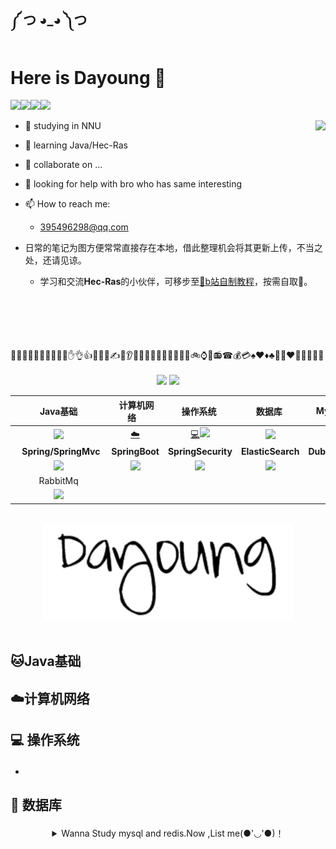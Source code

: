 ##        ༼ つ ◕_◕ ༽つ 

# Here is Dayoung 👋

![](https://img.shields.io/badge/%E7%86%9F%E6%82%89-%E7%BD%91%E7%BB%9CIO-critical)![](https://img.shields.io/badge/%E7%86%9F%E6%82%89-%E8%AE%A1%E7%AE%97%E6%9C%BA%E7%BD%91%E7%BB%9C-yellow)![](https://img.shields.io/badge/%E7%86%9F%E6%82%89-Redis-orange)![](https://img.shields.io/badge/%E7%B2%BE%E9%80%9A-Hec--Ras-informational)



- 🔭  studying in NNU<img align="right" src="https://github-readme-stats.vercel.app/api?username=younggungun&theme=vue-dark" />
- 🌱  learning Java/Hec-Ras
- 👯  collaborate on ...
- 🤔  looking for help with bro who has same interesting
- 📫 How to reach me: 
  - 395496298@qq.com

- 日常的笔记为图方便常常直接存在本地，借此整理机会将其更新上传，不当之处，还请见谅。
  - 学习和交流**Hec-Ras**的小伙伴，可移步至[:strawberry:b站自制教程](https://space.bilibili.com/324055134?from=search&seid=14157179144142222780)，按需自取👀。

<br>
<br>
<br>
<br>
<br>
💜💝😃😄😅😆😋😎😍‍✌✋👌👍👊👋👏✍👣👂👃👅💋👑💍🌂🎷🎸🎺🎻🚲⌚⏰📻☎💰💳♠♥♦♣💯💘❤💓💔💕💖💗
<br>
<br>

<div align="center">
    <a href=""> <img src="https://img.shields.io/badge/DaYoung-%E5%9C%A8%E7%BA%BF%E9%98%85%E8%AF%BB-blue"></a>
    <a href="https://space.bilibili.com/324055134?from=search&seid=14157179144142222780"> <img src="https://img.shields.io/badge/DaYoung-B%E7%AB%99%E4%B8%BB%E9%A1%B5-blue"></a>


| &nbsp;Java基础&nbsp; | &nbsp;计算机网络&nbsp;&nbsp;&nbsp; |                  &nbsp;操作系统&nbsp;&nbsp;                  | &nbsp;数据库&nbsp;&nbsp;|Mybatis/M-P&nbsp;&nbsp;|&nbsp;多线程&nbsp;|
| :---: | :----: | :---: | :----: | :----: | :----: |
| [<img src="https://gimg2.baidu.com/image_search/src=http%3A%2F%2Favatar.csdn.net%2Fblogpic%2F20141208225207671.jpg&refer=http%3A%2F%2Favatar.csdn.net&app=2002&size=f9999,10000&q=a80&n=0&g=0n&fmt=jpeg?sec=1629015725&t=1c5eccba0de6a5e2f05651ad977c72ce" width="50px">](#java基础) | [:cloud:](#cloud-计算机网络) | [:computer:](#computer-操作系统)<img src="https://pics6.baidu.com/feed/f9dcd100baa1cd11a441450443ea3bfac2ce2d1a.jpeg?token=2852b7216bb37005ff7749cfcbdeac9f" width="50px"> | [<img src="https://gimg2.baidu.com/image_search/src=http%3A%2F%2Fimg.php.cn%2Fupload%2Farticle%2F000%2F000%2F032%2F5cf62a3a58f87710.png&refer=http%3A%2F%2Fimg.php.cn&app=2002&size=f9999,10000&q=a80&n=0&g=0n&fmt=jpeg?sec=1629015615&t=64811cececfd51adf983a282196087fe" width="70px">](#floppy_disk-数据库) |[<img src="https://mybatis.org/images/mybatis-logo.png" width="70px">](#Mybatis/M-P)|[:rocket:](#多线程、并发)|
| &nbsp;&nbsp;&nbsp;**Spring/SpringMvc**&nbsp; | **SpringBoot** | **SpringSecurity** | **ElasticSearch** |**Dubbo/Zookeeper**|**NIO**/**Netty**|
| [<img src="https://spring.io/images/spring-logo-9146a4d3298760c2e7e49595184e1975.svg" width="60px">](#Spring/SpringMvc) | [<img src="https://spring.io/images/spring-logo-9146a4d3298760c2e7e49595184e1975.svg" width="60px">](#SpringBoot) | [<img src="https://spring.io/images/spring-logo-9146a4d3298760c2e7e49595184e1975.svg" width="50px">](#SpringSecurity) | [<img src="https://images.contentstack.io/v3/assets/bltefdd0b53724fa2ce/blt280217a63b82a734/5bbdaacf63ed239936a7dd56/elastic-logo.svg" width="50px">](#ElasticSearch) |[<img src="https://gimg2.baidu.com/image_search/src=http%3A%2F%2Fs1.ax1x.com%2F2020%2F05%2F17%2FYRgHpQ.png&refer=http%3A%2F%2Fs1.ax1x.com&app=2002&size=f9999,10000&q=a80&n=0&g=0n&fmt=jpeg?sec=1629015597&t=33992f50ebcbedfeb96eb163e46d8868" width="50px">](#Dubbo/Zookeeper)| [:bulb:](#bulb-Nio/Netty) |
| RabbitMq |  |  |  ||  |
| [<img src="https://gimg2.baidu.com/image_search/src=http%3A%2F%2Fpic2.zhimg.com%2Fv2-b8c175db815ba5eaa86bd7024e7f1743_1440w.jpg%3Fsource%3D172ae18b&refer=http%3A%2F%2Fpic2.zhimg.com&app=2002&size=f9999,10000&q=a80&n=0&g=0n&fmt=jpeg?sec=1629015686&t=576f0d0cac1dd04b370daee12b8bc97e" width="50px">](#RabbitMq) |  |  |  ||  |

<br>

<div align="center">
    <img src="https://github.com/younggungun/younggungun/blob/main/images/dayoung.PNG" width="400px">
</div>
<br>

## <p align="left">:cat:Java基础</p>















##   <p align="left">:cloud:计算机网络</p>





## <p align="left">:computer: 操作系统</p>

- 







## <p align="left">:floppy_disk: 数据库</p>

<details>
<summary>
    Wanna Study mysql and redis.Now ,List me(●'◡'●)！
</summary>
    <p>
        <a href="https://github.com/younggungun/younggungun/blob/main/Notes/mysql/1_1%E5%AE%89%E8%A3%85Mac%E7%B3%BB%E7%BB%9F%E4%B8%AD%E5%AE%89%E8%A3%85MySQL.pdf">mysql_mac安装教程</a>
    </p>
    <p>
    <a href="https://github.com/younggungun/younggungun/blob/main/Notes/mysql/1_2win10%E5%AE%89%E8%A3%85Mysql5.7.pdf">win10普通安装和docker安装</a>
    <a href="https://github.com/younggungun/younggungun/blob/main/Notes/mysql/2_1Mysql%E5%9F%BA%E7%A1%80.md">mysql初级</a>
        <a href="https://github.com/younggungun/younggungun/blob/main/Notes/mysql/2_2Mysql%E9%AB%98%E7%BA%A7.md">mysql高级</a>
        <a>redis</a>
    </p>

## <img src="https://mybatis.org/images/mybatis-logo.png" align='left' width="120px"><p align="left">Mybatis/M-P</p>











## <p align="left">:rocket:#多线程、并发</p>













## <img src="https://spring.io/images/spring-logo-9146a4d3298760c2e7e49595184e1975.svg" align='left' width="100px"><p align="left">Spring/SpringMvc
</p>












## <img src="https://spring.io/images/spring-logo-9146a4d3298760c2e7e49595184e1975.svg" align='left' width="100px"><p align="left">SpringBoot
</p>










## <img src="https://spring.io/images/spring-logo-9146a4d3298760c2e7e49595184e1975.svg" align='left' width="100px"><p align="left">SpringSecurity
</p>










## <img src="https://images.contentstack.io/v3/assets/bltefdd0b53724fa2ce/blt280217a63b82a734/5bbdaacf63ed239936a7dd56/elastic-logo.svg" align='left' width="100px"><p align="left">ElasticSearch</p>










## <img src="https://gimg2.baidu.com/image_search/src=http%3A%2F%2Fs1.ax1x.com%2F2020%2F05%2F17%2FYRgHpQ.png&refer=http%3A%2F%2Fs1.ax1x.com&app=2002&size=f9999,10000&q=a80&n=0&g=0n&fmt=jpeg?sec=1629015597&t=33992f50ebcbedfeb96eb163e46d8868" align='left' width="100px"><p align="left">Dubbo/Zookeeper</p>







## <p align="left">:bulb:bulb-Nio/Netty</p>








## <img src="https://gimg2.baidu.com/image_search/src=http%3A%2F%2Fpic2.zhimg.com%2Fv2-b8c175db815ba5eaa86bd7024e7f1743_1440w.jpg%3Fsource%3D172ae18b&refer=http%3A%2F%2Fpic2.zhimg.com&app=2002&size=f9999,10000&q=a80&n=0&g=0n&fmt=jpeg?sec=1629015686&t=576f0d0cac1dd04b370daee12b8bc97e" align='left' width="100px">RabbitMq
